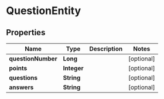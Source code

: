 

# QuestionEntity


## Properties

| Name | Type | Description | Notes |
|------------ | ------------- | ------------- | -------------|
|**questionNumber** | **Long** |  |  [optional] |
|**points** | **Integer** |  |  [optional] |
|**questions** | **String** |  |  [optional] |
|**answers** | **String** |  |  [optional] |



